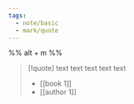 ```yaml
---
tags: 
  - note/basic
  - mark/quote
---
```

%%
alt + m
%%
> [!quote]
> text text text text text
> - [[book 1]]
> - [[author 1]]